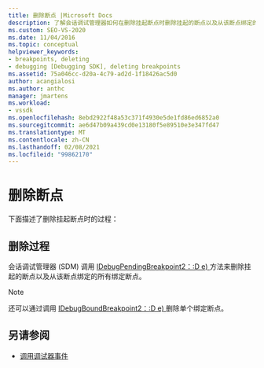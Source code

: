```yaml
---
title: 删除断点 |Microsoft Docs
description: 了解会话调试管理器如何在删除挂起断点时删除挂起的断点以及从该断点绑定的所有绑定断点。
ms.custom: SEO-VS-2020
ms.date: 11/04/2016
ms.topic: conceptual
helpviewer_keywords:
- breakpoints, deleting
- debugging [Debugging SDK], deleting breakpoints
ms.assetid: 75a046cc-d20a-4c79-ad2d-1f18426ac5d0
author: acangialosi
ms.author: anthc
manager: jmartens
ms.workload:
- vssdk
ms.openlocfilehash: 8ebd2922f48a53c371f4930e5de1fd86ed6852a0
ms.sourcegitcommit: ae6d47b09a439cd0e13180f5e89510e3e347fd47
ms.translationtype: MT
ms.contentlocale: zh-CN
ms.lasthandoff: 02/08/2021
ms.locfileid: "99862170"
---
```

# <a name="deleting-a-breakpoint"></a>删除断点
下面描述了删除挂起断点时的过程：

## <a name="deletion-process"></a>删除过程
 会话调试管理器 (SDM) 调用 [IDebugPendingBreakpoint2：:D e) ](../../extensibility/debugger/reference/idebugpendingbreakpoint2-delete.md) 方法来删除挂起的断点以及从该断点绑定的所有绑定断点。

> [!NOTE]
> 还可以通过调用 [IDebugBoundBreakpoint2：:D e) ](../../extensibility/debugger/reference/idebugboundbreakpoint2-delete.md)删除单个绑定断点。

## <a name="see-also"></a>另请参阅
- [调用调试器事件](../../extensibility/debugger/calling-debugger-events.md)
